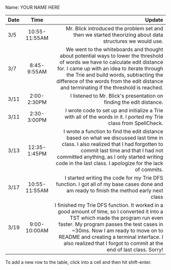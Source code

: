 Name: YOUR NAME HERE

| Date |     Time      |                                                                                                                                                                                                                                                                                                                               Update |
|:-----|:-------------:|-------------------------------------------------------------------------------------------------------------------------------------------------------------------------------------------------------------------------------------------------------------------------------------------------------------------------------------:|
| 3/5  | 10:55-11:55AM |                                                                                                                                                                                                                              Mr. Blick introduced the problem set and then we started theorizing about data structures we would use. |
| 3/7  |  8:45-9:55AM  |                   We went to the whiteboards and thought about potential ways to lower the threshold of words we have to calculate edit distance for. I came up with an idea to iterate through the Trie and build words, subtracting the differece of the words from the edit distance and terminating if the threshold is reached. |
| 3/11 |  2:00-2:30PM  |                                                                                                                                                                                                                                                                 I listened to Mr. Blick's presentation on finding the edit distance. |
| 3/11 |  2:30-3:00PM  |                                                                                                                                                                                                                    I wrote code to set up and initialize a Trie with all of the words in it. I ported my Trie class from SpellCheck. |
| 3/13 | 12:35-1:45PM  |                                                   I wrote a function to find the edit distance based on what we discussed last time in class. I also realized that I had forgotten to commit last time and that I had not committed anything, as I only started writing code in the last class. I apologize for the lack of commits. |
| 3/17 | 10:55-11:55AM |                                                                                                                                                                                              I started writing the code for my Trie DFS function. I got all of my base cases done and am ready to finish the method early next class |
| 3/19 | 9:00-10:00AM  | I finished my Trie DFS function. It worked in a good amount of time, so I converted it into a TST which made the program run even faster. My program passes the test cases in ~30ms. Now I am ready to move on to README and creating a terminal interface. I also realized that I forgot to commit at the end of last class. Sorry! |


To add a new row to the table, click into a cell and then hit shift-enter.
